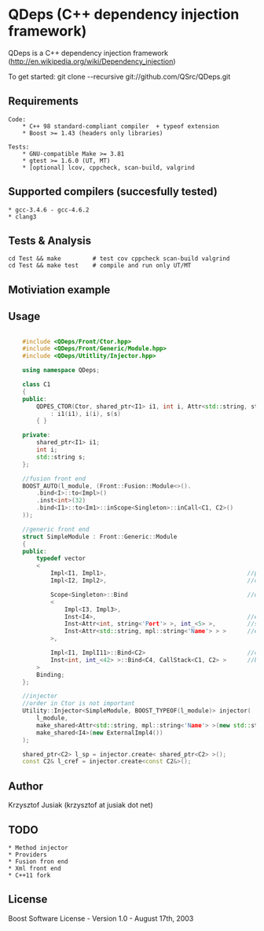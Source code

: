 QDeps (C++ dependency injection framework)
================================

QDeps is a C++ dependency injection framework (http://en.wikipedia.org/wiki/Dependency_injection)

To get started: git clone --recursive git://github.com/QSrc/QDeps.git

Requirements
------------
    Code:
        * C++ 98 standard-compliant compiler  + typeof extension
        * Boost >= 1.43 (headers only libraries)

    Tests:
        * GNU-compatible Make >= 3.81
        * gtest >= 1.6.0 (UT, MT)
        * [optional] lcov, cppcheck, scan-build, valgrind

Supported compilers (succesfully tested)
------------
    * gcc-3.4.6 - gcc-4.6.2
    * clang3

Tests & Analysis
------------
    cd Test && make         # test cov cppcheck scan-build valgrind
    cd Test && make test    # compile and run only UT/MT

Motiviation example
------------

Usage
-----

``` C++

    #include <QDeps/Front/Ctor.hpp>
    #include <QDeps/Front/Generic/Module.hpp>
    #include <QDeps/Utitlity/Injector.hpp>

    using namespace QDeps;

    class C1
    {
    public:
        QDPES_CTOR(Ctor, shared_ptr<I1> i1, int i, Attr<std::string, string<'test'> > s)
            : i1(i1), i(i), s(s)
        { }

    private:
        shared_ptr<I1> i1;
        int i;
        std::string s;
    };

    //fusion front end
    BOOST_AUTO(l_module, (Front::Fusion::Module<>().
        .bind<I>::to<Impl>()
        .inst<int>(32)
        .bind<I1>::to<Im1>::inScope<Singleton>::inCall<C1, C2>()
    ));

    //generic front end
    struct SimpleModule : Front::Generic::Module
    {
    public:
        typedef vector
        <
            Impl<I1, Impl1>,                                        //per request
            Impl<I2, Impl2>,                                        //create I2 using Impl2

            Scope<Singleton>::Bind                                  //one instantion
            <
                Impl<I3, Impl3>,
                Inst<I4>,                                           //external inst
                Inst<Attr<int, string<'Port'> >, int_<5> >,         //set to 5
                Inst<Attr<std::string, mpl::string<'Name'> > >      //external value
            >,

            Impl<I1, ImplI11>::Bind<C2>                             //custom bind I1 to C2
            Inst<int, int_<42> >::Bind<C4, CallStack<C1, C2> >      //bind int=42 to C4 and C1->C2
        >
        Binding;
    };

    //injector
    //order in Ctor is not important
    Utility::Injector<SimpleModule, BOOST_TYPEOF(l_module)> injector(
        l_module,
        make_shared<Attr<std::string, mpl::string<'Name'> >(new std::string("MyString")),
        make_shared<I4>(new ExternalImpl4())
    );

    shared_ptr<C2> l_sp = injector.create< shared_ptr<C2> >();
    const C2& l_cref = injector.create<const C2&>();
```

Author
------
Krzysztof Jusiak (krzysztof at jusiak dot net)

TODO
------
    * Method injector
    * Providers
    * Fusion fron end
    * Xml front end
    * C++11 fork

License
-------
Boost Software License - Version 1.0 - August 17th, 2003

